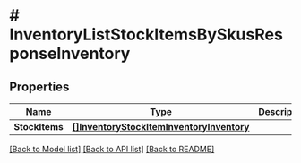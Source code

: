 # # InventoryListStockItemsBySkusResponseInventory


## Properties 


Name | Type | Description | Notes
------------ | ------------- | ------------- | -------------
**StockItems**| [**[]InventoryStockItemInventoryInventory**](InventoryStockItemInventory.md) |   | [optional]


[[Back to Model list]](../../README.md#models) [[Back to API list]](../../README.md#endpoints) [[Back to README]](../../README.md)


